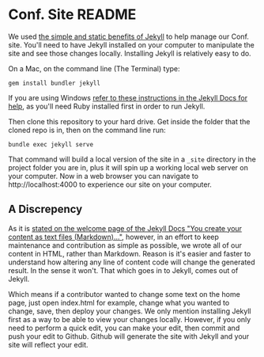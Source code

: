 # Conf. Site README

We used [the simple and static benefits of Jekyll](https://jekyllrb.com/) to help manage our Conf. site. You'll need to have Jekyll installed on your computer to manipulate the site and see those changes locally. Installing Jekyll is relatively easy to do. 

On a Mac, on the command line (The Terminal) type:

`gem install bundler jekyll`

If you are using Windows [refer to these instructions in the Jekyll Docs for help](https://jekyllrb.com/docs/windows/), as you'll need Ruby installed first in order to run Jekyll.

Then clone this repository to your hard drive. Get inside the folder that the cloned repo is in, then on the command line run:

`bundle exec jekyll serve`

That command will build a local version of the site in a `_site` directory in the project folder you are in, plus it will spin up a working local web server on your computer. Now in a web browser you can navigate to http://localhost:4000 to experience our site on your computer.

## A Discrepency

As it is [stated on the welcome page of the Jekyll Docs "You create your content as text files (Markdown)..."](https://jekyllrb.com/docs/home/), however, in an effort to keep maintenance and contribution as simple as possible, we wrote all of our content in HTML, rather than Markdown. Reason is it's easier and faster to understand how altering any line of content code will change the generated result. In the sense it won't. That which goes in to Jekyll, comes out of Jekyll.

Which means if a contributor wanted to change some text on the home page, just open index.html for example, change what you wanted to change, save, then deploy your changes. We only mention installing Jekyll first as a way to be able to view your changes locally. However, if you only need to perform a quick edit, you can make your edit, then commit and push your edit to Github. Github will generate the site with Jekyll and your site will reflect your edit.